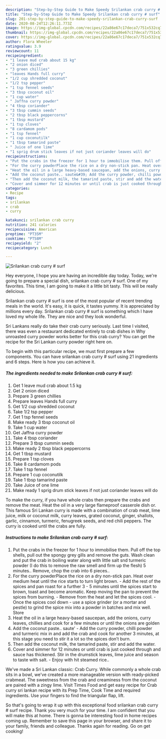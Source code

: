 ```yaml
---
description: "Step-by-Step Guide to Make Speedy Srilankan crab curry # surf"
title: "Step-by-Step Guide to Make Speedy Srilankan crab curry # surf"
slug: 201-step-by-step-guide-to-make-speedy-srilankan-crab-curry-surf
date: 2020-08-24T12:26:11.773Z
image: https://img-global.cpcdn.com/recipes/22a86e67c17deca7/751x532cq70/srilankan-crab-curry-surf-recipe-main-photo.jpg
thumbnail: https://img-global.cpcdn.com/recipes/22a86e67c17deca7/751x532cq70/srilankan-crab-curry-surf-recipe-main-photo.jpg
cover: https://img-global.cpcdn.com/recipes/22a86e67c17deca7/751x532cq70/srilankan-crab-curry-surf-recipe-main-photo.jpg
author: Flora Wheeler
ratingvalue: 3.9
reviewcount: 11
recipeingredient:
- "1 leave mud crab about 15 kg"
- "2 onion diced"
- "3 green chillies"
- "leaves Hands full curry"
- "1/2 cup shredded coconut"
- "1/2 tsp pepper"
- "1 tsp fennel seeds"
- "3 tbsp coconut oil"
- "1 cup water"
- " Jaffna curry powder"
- "4 tbsp coriander"
- "3 tbsp cummin seeds"
- "2 tbsp black peppercorns"
- "1 tbsp mustard"
- "1 tsp cloves"
- "8 cardamom pods"
- "1 tsp fennel"
- "1 cup coconutilk"
- "1 tbsp tamarind paste"
- " Juice of one lime"
- "1 sprig drum stick leaves if not just coriander leaves will do"
recipeinstructions:
- "Put the crabs in the freezer for 1 hour to immobilise them. Pull off the top shells, pull out the spongy grey gills and remove the guts. Wash clean and put the crab in boiling water along with little salt snd turmeric powder (I do this to remove the raw smell and firm up the flesh) 5 minutes.. Remove, chop the crab into 6 pieces.."
- "For the curry powderPlace the rice on a dry non-stick pan. Heat over medium heat until the rice starts to turn light brown. Add the rest of the spices and pan roast for a further 3 - 5 minutes until the spices start to brown, toast and become aromatic. Keep moving the pan to prevent the spices from burning. Remove from the heat and let the spices cool. Once the spices cool down - use a spice grinder (or a mortar and pestle) to grind the spice mix into a powder in batches and mix well. Store"
- "Heat the oil in a large heavy-based saucepan, add the onions, curry leaves, chillies and cook for a few minutes or until the onions are golden"
- "Add the coconut paste.. saute&#39; Add the curry powder, chilli powder and turmeric mix in and add the crab and cook for another 3 minutes, at this stage you need to stir it a lot so the spices don’t burn."
- "Then add the coconut milk, the tamarind paste, stir and add the water."
- "Cover and simmer for 12 minutes or until crab is just cooked through and sauce has thickened. Stir in the drumstick leaves, lime juice and season to taste with salt. Enjoy with hit steamed rice.."
categories:
- Recipe
tags:
- srilankan
- crab
- curry

katakunci: srilankan crab curry 
nutrition: 241 calories
recipecuisine: American
preptime: "PT35M"
cooktime: "PT58M"
recipeyield: "2"
recipecategory: Lunch

---
```



![Srilankan crab curry # surf](https://img-global.cpcdn.com/recipes/22a86e67c17deca7/751x532cq70/srilankan-crab-curry-surf-recipe-main-photo.jpg)

Hey everyone, I hope you are having an incredible day today. Today, we're going to prepare a special dish, srilankan crab curry # surf. One of my favorites. This time, I am going to make it a little bit tasty. This will be really delicious.

Srilankan crab curry # surf is one of the most popular of recent trending meals in the world. It's easy, it is quick, it tastes yummy. It is appreciated by millions every day. Srilankan crab curry # surf is something which I have loved my whole life. They are nice and they look wonderful.

Sri Lankans really do take their crab curry seriously. Last time I visited, there was even a restaurant dedicated entirely to crab dishes in Why unroasted curry powder works better for this crab curry? You can get the recipe for the Sri Lankan curry powder right here on.


To begin with this particular recipe, we must first prepare a few components. You can have srilankan crab curry # surf using 21 ingredients and 6 steps. Here is how you can achieve it.

<!--inarticleads1-->

##### The ingredients needed to make Srilankan crab curry # surf:

1. Get 1 leave mud crab about 1.5 kg
1. Get 2 onion diced
1. Prepare 3 green chillies
1. Prepare leaves Hands full curry
1. Get 1/2 cup shredded coconut
1. Take 1/2 tsp pepper
1. Get 1 tsp fennel seeds
1. Make ready 3 tbsp coconut oil
1. Take 1 cup water
1. Get  Jaffna curry powder
1. Take 4 tbsp coriander
1. Prepare 3 tbsp cummin seeds
1. Make ready 2 tbsp black peppercorns
1. Get 1 tbsp mustard
1. Prepare 1 tsp cloves
1. Take 8 cardamom pods
1. Take 1 tsp fennel
1. Prepare 1 cup coconutilk
1. Take 1 tbsp tamarind paste
1. Take  Juice of one lime
1. Make ready 1 sprig drum stick leaves if not just coriander leaves will do


To make the curry, if you have whole crabs then prepare the crabs and remove the meat. Heat the oil in a very large flameproof casserole dish or. This famous Sri Lankan curry is made with a combination of crab meat, lime juice, milk or coconut milk, curry leaves, grated coconut, ginger, shallots, garlic, cinnamon, turmeric, fenugreek seeds, and red chili peppers. The curry is cooked until the crabs are fully. 

<!--inarticleads2-->

##### Instructions to make Srilankan crab curry # surf:

1. Put the crabs in the freezer for 1 hour to immobilise them. Pull off the top shells, pull out the spongy grey gills and remove the guts. Wash clean and put the crab in boiling water along with little salt snd turmeric powder (I do this to remove the raw smell and firm up the flesh) 5 minutes.. Remove, chop the crab into 6 pieces..
1. For the curry powderPlace the rice on a dry non-stick pan. Heat over medium heat until the rice starts to turn light brown. - Add the rest of the spices and pan roast for a further 3 - 5 minutes until the spices start to brown, toast and become aromatic. Keep moving the pan to prevent the spices from burning. - Remove from the heat and let the spices cool. - Once the spices cool down - use a spice grinder (or a mortar and pestle) to grind the spice mix into a powder in batches and mix well. Store
1. Heat the oil in a large heavy-based saucepan, add the onions, curry leaves, chillies and cook for a few minutes or until the onions are golden
1. Add the coconut paste.. saute&#39; - Add the curry powder, chilli powder and turmeric mix in and add the crab and cook for another 3 minutes, at this stage you need to stir it a lot so the spices don’t burn.
1. Then add the coconut milk, the tamarind paste, stir and add the water.
1. Cover and simmer for 12 minutes or until crab is just cooked through and sauce has thickened. Stir in the drumstick leaves, lime juice and season to taste with salt. - Enjoy with hit steamed rice..


We&#39;ve made a Sri Lankan classic: Crab Curry. While commonly a whole crab sits in a bowl, we&#39;ve created a more manageable version with ready-picked crabmeat. The sweetness from the crab and creaminess from the coconut are paired with a zingy lime. Visit Times Food and get easy recipe for Crab curry sri lankan recipe with its Prep Time, Cook Time and required ingredients. Use your fingers to find the triangular flap, lift. 

So that's going to wrap it up with this exceptional food srilankan crab curry # surf recipe. Thank you very much for your time. I am confident that you will make this at home. There is gonna be interesting food in home recipes coming up. Remember to save this page in your browser, and share it to your family, friends and colleague. Thanks again for reading. Go on get cooking!
